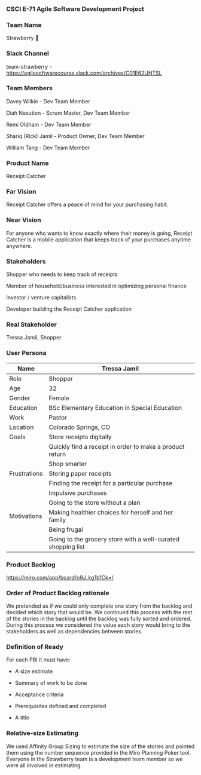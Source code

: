 ### CSCI E-71 Agile Software Development Project

### Team Name
Strawberry :strawberry:

### Slack Channel
team-strawberry - https://agilesoftwarecourse.slack.com/archives/C01E62UHTSL

### Team Members
Davey Wilkie - Dev Team Member

Diah Nasution - Scrum Master, Dev Team Member

Remi Oldham - Dev Team Member

Shariq (Rick) Jamil - Product Owner, Dev Team Member

William Tang - Dev Team Member

### Product Name
Receipt Catcher

### Far Vision
Receipt Catcher offers a peace of mind for your purchasing habit.

### Near Vision
For anyone who wants to know exactly where their money is going, Receipt Catcher is a mobile application that keeps track of your purchases anytime anywhere.

### Stakeholders
Shopper who needs to keep track of receipts 

Member of household/business interested in optimizing personal finance

Investor / venture capitalists

Developer building the Receipt Catcher application

### Real Stakeholder
Tressa Jamil, Shopper

### User Persona

| Name          | Tressa Jamil                                                |
| ------------- | ------------------------------------------------------------|
| Role          | Shopper                                                     |
| Age           | 32                                                          |
| Gender        | Female                                                      |
| Education     | BSc Elementary Education in Special Education               |
| Work          | Pastor                                                      |
| Location      | Colorado Springs, CO                                        |
| Goals         | Store receipts digitally                                    |
|               | Quickly find a receipt in order to make a product return    |
|               | Shop smarter                                                |
| Frustrations  | Storing paper receipts                                      |
|               | Finding the receipt for a particular purchase               |
|               | Impulsive purchases                                         |
|               | Going to the store without a plan                           |
| Motivations   | Making healthier choices for herself and her family         |
|               | Being frugal                                                |
|               | Going to the grocery store with a well-curated shopping list|

### Product Backlog
https://miro.com/app/board/o9J_kg1b1Ck=/

### Order of Product Backlog rationale
We pretended as if we could only complete one story from the backlog and decided which story that would be. We continued this process with the rest of the stories in the backlog until the backlog was fully sorted and ordered. During this process we considered the value each story would bring to the stakeholders as well as dependencies between stories.

### Definition of Ready
For each PBI it must have:

- A size estimate

- Summary of work to be done

- Acceptance criteria

- Prerequisites defined and completed

- A title

### Relative-size Estimating
We used Affinity Group Sizing to estimate the size of the stories and pointed them using the number sequence provided in the Miro Planning Poker tool.
Everyone in the Strawberry team is a development team member so we were all involved in estimating. 
